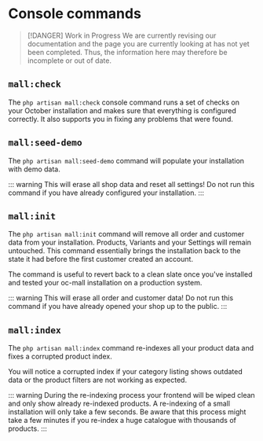 # Console commands

> [!DANGER] Work in Progress
> We are currently revising our documentation and the page you are currently looking at has not yet 
> been completed. Thus, the information here may therefore be incomplete or out of date.

## `mall:check`

The `php artisan mall:check` console command runs a set of checks on your October installation and makes sure that 
everything is configured correctly. It also supports you in fixing any problems that were found.

## `mall:seed-demo`

The `php artisan mall:seed-demo` command will populate your installation with demo data.


::: warning
This will erase all shop data and reset all settings! Do not run this command if you have already configured your 
installation. 
:::

## `mall:init`

The `php artisan mall:init` command will remove all order and customer data from 
your installation. Products, Variants and your Settings will remain untouched.
This command essentially brings the installation back to the 
state it had before the first customer created an account.

The command is useful to revert back to a clean slate once you've installed
and tested your oc-mall installation on a production system. 


::: warning
This will erase all order and customer data! Do not run this command if you have already 
opened your shop up to the public. 
:::

## `mall:index`

The `php artisan mall:index` command re-indexes all your product data and fixes a corrupted product index.

You will notice a corrupted index if your category listing shows
outdated data or the product filters are 
not working as expected. 

::: warning
During the re-indexing process your frontend will be wiped clean and 
only show already re-indexed products. A re-indexing of a small 
installation will only take a few seconds. Be aware that this process 
might take a few minutes if you re-index a huge catalogue with thousands 
of products.
:::
